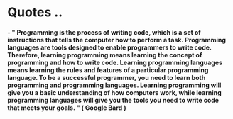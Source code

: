 # Quotes ..

#### - " Programming is the process of writing code, which is a set of instructions that tells the computer how to perform a task. Programming languages are tools designed to enable programmers to write code. Therefore, learning programming means learning the concept of programming and how to write code. Learning programming languages means learning the rules and features of a particular programming language. To be a successful programmer, you need to learn both programming and programming languages. Learning programming will give you a basic understanding of how computers work, while learning programming languages will give you the tools you need to write code that meets your goals. " ( Google Bard )

